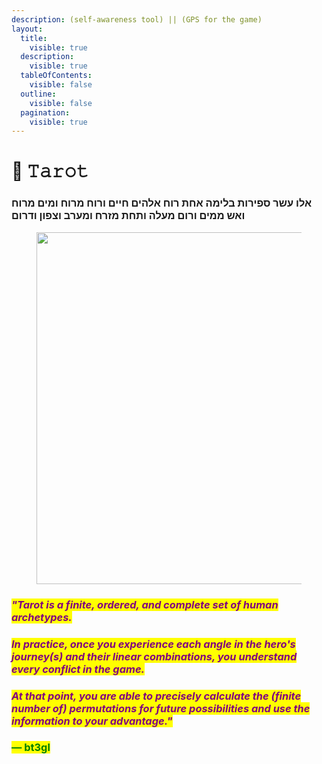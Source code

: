 ```yaml
---
description: (self-awareness tool) || (GPS for the game)
layout:
  title:
    visible: true
  description:
    visible: true
  tableOfContents:
    visible: false
  outline:
    visible: false
  pagination:
    visible: true
---
```


# 🔎 𝚃𝚊𝚛𝚘𝚝

### אלו עשר ספירות בלימה אחת רוח אלהים חיים ורוח מרוח ומים מרוח ואש ממים ורום מעלה ותחת מזרח ומערב וצפון ודרום                                                                                                   &#x20;



<figure><img src="../../../.gitbook/assets/pexels-btgl-♡-19398762.jpg" alt="" width="563"><figcaption></figcaption></figure>

### _<mark style="color:purple;">"Tarot is a finite, ordered, and complete set of human archetypes.</mark>_

### _<mark style="color:purple;">In practice, once you experience each angle in the hero's journey(s) and their linear combinations, you understand every conflict in the game.</mark>_&#x20;

### _<mark style="color:purple;">At that point, you are able to precisely calculate the (finite number of) permutations for future possibilities and use the information to your advantage."</mark>_

### <mark style="color:green;">― bt3gl</mark>
